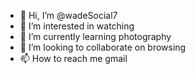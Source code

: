 - 👋 Hi, I’m @wadeSocial7
- 👀 I’m interested in watching
- 🌱 I’m currently learning photography
- 💞️ I’m looking to collaborate on browsing
- 📫 How to reach me gmail

<!---
wadeSocial7/wadeSocial7 is a ✨ special ✨ repository because its `README.md` (this file) appears on your GitHub profile.
You can click the Preview link to take a look at your changes.
--->
